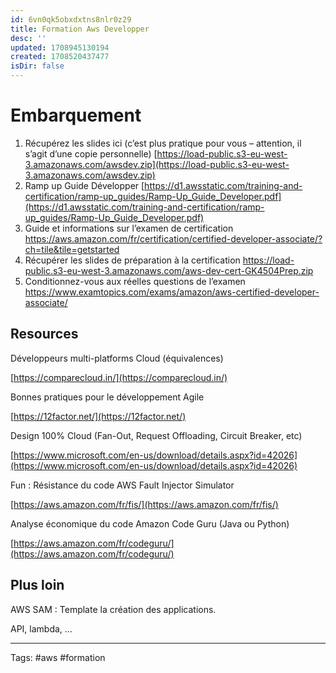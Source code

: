```yaml
---
id: 6vn0qk5obxdxtns8nlr0z29
title: Formation Aws Developper
desc: ''
updated: 1708945130194
created: 1708520437477
isDir: false
---
```

# Embarquement
 
1. Récupérez les slides ici (c’est plus pratique pour vous – attention, il s’agit d’une copie personnelle) [https://load-public.s3-eu-west-3.amazonaws.com/awsdev.zip](https://load-public.s3-eu-west-3.amazonaws.com/awsdev.zip)
1. Ramp up Guide Développer [https://d1.awsstatic.com/training-and-certification/ramp-up_guides/Ramp-Up_Guide_Developer.pdf](https://d1.awsstatic.com/training-and-certification/ramp-up_guides/Ramp-Up_Guide_Developer.pdf)
1. Guide et informations sur l’examen de certification https://aws.amazon.com/fr/certification/certified-developer-associate/?ch=tile&tile=getstarted
1. Récupérer les slides de préparation à la certification https://load-public.s3-eu-west-3.amazonaws.com/aws-dev-cert-GK4504Prep.zip
1. Conditionnez-vous aux réelles questions de l’examen https://www.examtopics.com/exams/amazon/aws-certified-developer-associate/

## Resources

Développeurs multi-platforms Cloud (équivalences)

[https://comparecloud.in/](https://comparecloud.in/)

Bonnes pratiques pour le développement Agile

[https://12factor.net/](https://12factor.net/)

Design 100% Cloud (Fan-Out, Request Offloading, Circuit Breaker, etc)

[https://www.microsoft.com/en-us/download/details.aspx?id=42026](https://www.microsoft.com/en-us/download/details.aspx?id=42026)

Fun : Résistance du code AWS Fault Injector Simulator

[https://aws.amazon.com/fr/fis/](https://aws.amazon.com/fr/fis/)

Analyse économique du code Amazon Code Guru (Java ou Python)

[https://aws.amazon.com/fr/codeguru/](https://aws.amazon.com/fr/codeguru/)

## Plus loin

AWS SAM : Template la création des applications.

API, lambda, …

---
Tags: #aws #formation